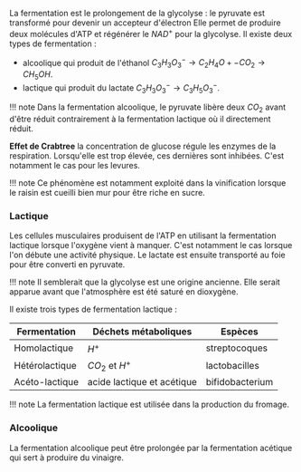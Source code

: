 La fermentation est le prolongement de la glycolyse : le pyruvate est transformé pour devenir un accepteur d'électron Elle permet de produire deux molécules d'ATP et régénérer le $NAD^+$ pour la glycolyse. Il existe deux types de fermentation :

* alcoolique qui produit de l'éthanol $C_3 H_3O_3^- \rightarrow C_2 H_4O + - CO_2 \rightarrow CH_5 OH$.
* lactique qui produit du lactate $C_3H_3O_3^- \rightarrow C_3 H_5O_3^-$.

!!! note
    Dans la fermentation alcoolique, le pyruvate libère deux $CO_2$ avant d'être réduit contrairement à la fermentation lactique où il directement réduit.

__Effet de Crabtree__ la concentration de glucose régule les enzymes de la respiration. Lorsqu'elle est trop élevée, ces dernières sont inhibées. C'est notamment le cas pour les levures.

!!! note
    Ce phénomène est notamment exploité dans la vinification lorsque le raisin est cueilli bien mur pour être riche en sucre.

### Lactique

Les cellules musculaires produisent de l'ATP en utilisant la fermentation lactique lorsque l'oxygène vient à manquer. C'est notamment le cas lorsque l'on débute une activité physique. Le lactate est ensuite transporté au foie pour être converti en pyruvate.

!!! note
    Il semblerait que la glycolyse est une origine ancienne. Elle serait apparue avant que l'atmosphère est été saturé en dioxygène.

Il existe trois types de fermentation lactique :

Fermentation   | Déchets métaboliques       | Espèces         |
|----------------|----------------------------|-----------------|
Homolactique   | $H^+$                       | streptocoques   |
| Hétérolactique | $CO_2$ et $H^+$              | lactobacilles   |
| Acéto-lactique | acide lactique et acétique | bifidobacterium |

!!! note
    La fermentation lactique est utilisée dans la production du fromage.

### Alcoolique

La fermentation alcoolique peut être prolongée par la fermentation acétique qui sert à produire du vinaigre.